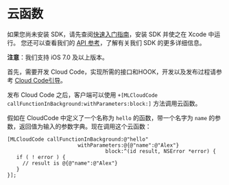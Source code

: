 # 云函数

如果您尚未安装 SDK，请先查阅[快速入门指南](ML_DOCS_LINK_PLACEHOLDER_SDK_QUICKSTART_IOS)，安装 SDK 并使之在 Xcode 中运行。
您还可以查看我们的 [API 参考](ML_DOCS_LINK_PLACEHOLDER_API_REF_IOS)，了解有关我们 SDK 的更多详细信息。

**注意**：我们支持 iOS 7.0 及以上版本。

首先，需要开发 Cloud Code，实现所需的接口和HOOK，开发以及发布过程请参考 [Cloud Code引导](ML_DOCS_GUIDE_LINK_PLACEHOLDER_JAVA)。

发布 Cloud Code 之后，客户端可以使用 `+[MLCloudCode callFunctionInBackground:withParameters:block:]` 方法调用云函数。

假如在 CloudCode 中定义了一个名称为 `hello` 的函数，带一个名字为 `name` 的参数，返回值为输入的参数字典。现在调用这个云函数：

```objc
[MLCloudCode callFunctionInBackground:@"hello"
                       withParameters:@{@"name":@"Alex"} 
                                block:^(id result, NSError *error) {
   if ( ! error ) {
     // result is @{@"name":@"Alex"}
   }
}];
```
